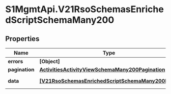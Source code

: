 # S1MgmtApi.V21RsoSchemasEnrichedScriptSchemaMany200

## Properties
Name | Type | Description | Notes
------------ | ------------- | ------------- | -------------
**errors** | **[Object]** | Errors | [optional] 
**pagination** | [**ActivitiesActivityViewSchemaMany200Pagination**](ActivitiesActivityViewSchemaMany200Pagination.md) |  | 
**data** | [**[V21RsoSchemasEnrichedScriptSchemaMany200Data]**](V21RsoSchemasEnrichedScriptSchemaMany200Data.md) | Response data | [optional] 


